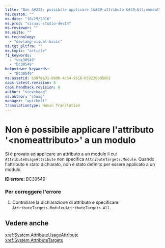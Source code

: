 ```yaml
---
title: "Non &#232; possibile applicare l&#39;attributo &#39;&lt;nomeattributo&gt;&#39; a un modulo | Microsoft Docs"
ms.custom: ""
ms.date: "10/29/2016"
ms.prod: "visual-studio-dev14"
ms.reviewer: ""
ms.suite: ""
ms.technology: 
  - "devlang-visual-basic"
ms.tgt_pltfrm: ""
ms.topic: "article"
f1_keywords: 
  - "vbc30549"
  - "bc30549"
helpviewer_keywords: 
  - "BC30549"
ms.assetid: b38fea31-6b0b-4c54-9518-b59226505802
caps.latest.revision: 8
caps.handback.revision: 8
author: "stevehoag"
ms.author: "shoag"
manager: "wpickett"
translationtype: Human Translation
---
```

# Non &#232; possibile applicare l&#39;attributo &#39;&lt;nomeattributo&gt;&#39; a un modulo
Si è provato ad applicare un attributo a un modulo il cui `AttributeUsageAttribute` non specifica `AttributeTargets.Module`. Quando l'attributo è stato dichiarato, non è stato definito per essere applicato a un modulo.  
  
 **ID errore:** BC30549  
  
### Per correggere l'errore  
  
1.  Controllare la dichiarazione di attributo e specificare `AttributeTargets.Module`o`AttributeTargets.All`.  
  
## Vedere anche  
 <xref:System.AttributeUsageAttribute>   
 <xref:System.AttributeTargets>